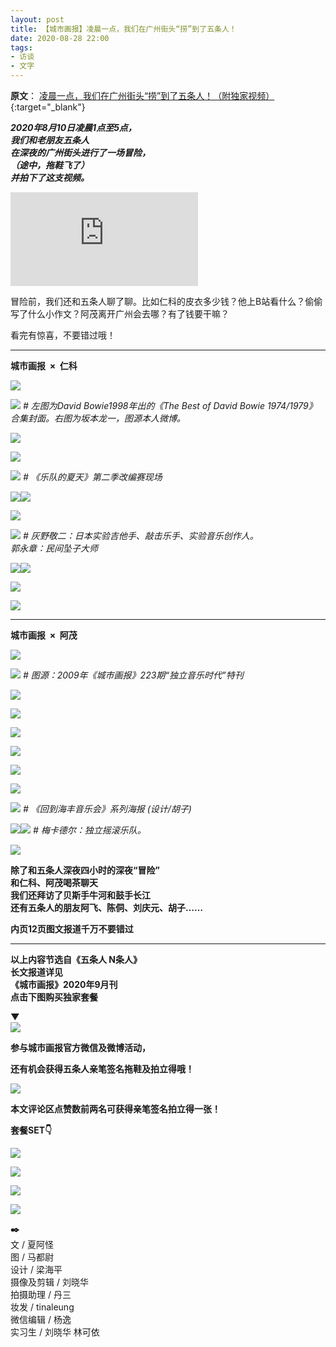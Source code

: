 ```yaml
---
layout: post
title: 【城市画报】凌晨一点，我们在广州街头“捞”到了五条人！ 
date: 2020-08-28 22:00
tags:
- 访谈
- 文字
---
```

**原文**：
[凌晨一点，我们在广州街头“捞”到了五条人！（附独家视频）](https://mp.weixin.qq.com/s/FOb4Q9FnAHx5dNdiFrlj3A){:target="_blank"}

_**2020年8月10日凌晨1点至5点，**_    
_**我们和老朋友五条人**_    
_**在深夜的广州街头进行了一场冒险，**_    
***（途中，拖鞋飞了）***    
_**并拍下了这支视频。**_

<div class="iframe-container">
<iframe class="responsive-iframe" src="http://mpvideo.qpic.cn/0b78weaaeaaacuamlusfdfpvbmodakyqaaqa.f10002.mp4?dis_k=f95e2d7aaf00f0382bd1ec00a929fd51&amp;dis_t=1603269505&amp;vid=wxv_1490090941850927105&amp;format_id=10002" frameborder="no" allowfullscreen="true"></iframe>
</div>  

冒险前，我们还和五条人聊了聊。比如仁科的皮衣多少钱？他上B站看什么？偷偷写了什么小作文？阿茂离开广州会去哪？有了钱要干嘛？

  

看完有惊喜，不要错过哦！  

<hr class="stylish">

**城市画报  ×  仁科**

![](https://mmbiz.qpic.cn/mmbiz_jpg/zDa5kUib1b7gPIwgSbanFpMnIDDuQLAwCRXZBic7gIqa314sypM5fTs39wxicYkicul2E52dKBWDCgUphUHXyBVk6g/640?wx_fmt=jpeg&tp=webp&wxfrom=5&wx_lazy=1&wx_co=1)

![](https://mmbiz.qpic.cn/mmbiz_jpg/zDa5kUib1b7gPIwgSbanFpMnIDDuQLAwCqWDW0WuiaX3TIicchDKKAkcjktzXrPSSwXsu8utU4sobVeCIcCJkAnFw/640?wx_fmt=jpeg&tp=webp&wxfrom=5&wx_lazy=1&wx_co=1)
*\# 左图为David Bowie1998年出的《The Best of David Bowie 1974/1979》合集封面。右图为坂本龙一，图源本人微博。*

  

![](https://mmbiz.qpic.cn/mmbiz_jpg/zDa5kUib1b7gPIwgSbanFpMnIDDuQLAwCpicNa0cjoMgVv9AqMlXoMibxJpTIQmNVEwNpxI1ujYicRpySAuHvBYic0w/640?wx_fmt=jpeg&tp=webp&wxfrom=5&wx_lazy=1&wx_co=1)

  

![](https://mmbiz.qpic.cn/mmbiz_jpg/zDa5kUib1b7gPIwgSbanFpMnIDDuQLAwCnwwu8R1iauLJ8jRfLSenychg4SAYK852QVUkfibOxqDRAV1QClJZwibkg/640?wx_fmt=jpeg&tp=webp&wxfrom=5&wx_lazy=1&wx_co=1)

![](https://mmbiz.qpic.cn/mmbiz_gif/zDa5kUib1b7gPIwgSbanFpMnIDDuQLAwCsoR2J3oovuK85tcwKXHdXTHB9ZibkuTEFjxSDRXMPE8mTczpullLLqA/640?wx_fmt=gif&tp=webp&wxfrom=5&wx_lazy=1)
*\# 《乐队的夏天》第二季改编赛现场*

  

![](https://mmbiz.qpic.cn/mmbiz_jpg/zDa5kUib1b7gPIwgSbanFpMnIDDuQLAwCvtsAndA4JyhveBBGbXcSExxxkRAJ6HXqibiaTCicmY88eibZicULjLleS2w/640?wx_fmt=jpeg&tp=webp&wxfrom=5&wx_lazy=1&wx_co=1)![](https://mmbiz.qpic.cn/mmbiz_jpg/zDa5kUib1b7gPIwgSbanFpMnIDDuQLAwCZibibhfyC79sGnRicibiawov0w6yysHadgEqcV3dWs6snkRlGoWxFFdfl1A/640?wx_fmt=jpeg&tp=webp&wxfrom=5&wx_lazy=1&wx_co=1)

![](https://mmbiz.qpic.cn/mmbiz_gif/zDa5kUib1b7gPIwgSbanFpMnIDDuQLAwC38TGwpibdJcUXgeCY2JibmLYXwJpibEPib9G4oiaBMJfsic9AE7VaXgdiaOJQ/640?wx_fmt=gif&tp=webp&wxfrom=5&wx_lazy=1)

  

![](https://mmbiz.qpic.cn/mmbiz_jpg/zDa5kUib1b7gPIwgSbanFpMnIDDuQLAwCZaXz2TrB4JWheBHzSc9hDd3hQTKJ1m3B8gico4rA4VaKob53ZF7eyzA/640?wx_fmt=jpeg&tp=webp&wxfrom=5&wx_lazy=1&wx_co=1)
*\# 灰野敬二：日本实验吉他手、敲击乐手、实验音乐创作人。  
郭永章：民间坠子大师*

  

  
![](https://mmbiz.qpic.cn/mmbiz_jpg/zDa5kUib1b7gPIwgSbanFpMnIDDuQLAwCWYXpLxJvBqLpwtherstG5TIgEibGJbt8pSMkd8Vd2adZTuVP2OGHKhQ/640?wx_fmt=jpeg&tp=webp&wxfrom=5&wx_lazy=1&wx_co=1)![](https://mmbiz.qpic.cn/mmbiz_jpg/zDa5kUib1b7gPIwgSbanFpMnIDDuQLAwCK8K6siaqCdOW2SpAqn2bMVWbt5nUZKPArJufVxkQTuVZibNlhrmYjZSQ/640?wx_fmt=jpeg&tp=webp&wxfrom=5&wx_lazy=1&wx_co=1)

![](https://mmbiz.qpic.cn/mmbiz_jpg/zDa5kUib1b7gPIwgSbanFpMnIDDuQLAwCzHicED9p6bWd8qw7zGkibhyo83qpHVvk7k4wWFKU5NGsX2NysoibyZDNw/640?wx_fmt=jpeg&tp=webp&wxfrom=5&wx_lazy=1&wx_co=1)

![](https://mmbiz.qpic.cn/mmbiz_jpg/zDa5kUib1b7gPIwgSbanFpMnIDDuQLAwC7DKrKTxgLh1rMACibKP48dKyfpuxTAULh9rZoF5OibBibZelrcGpLV6jw/640?wx_fmt=jpeg&tp=webp&wxfrom=5&wx_lazy=1&wx_co=1)  

  
<hr class="stylish">

**城市画报  ×  阿茂**

![](https://mmbiz.qpic.cn/mmbiz_jpg/zDa5kUib1b7gPIwgSbanFpMnIDDuQLAwCawfuNTR8QUehjic8EXkHSib0iabb0fsPOfXEBNKELrga1h2stAbBD5VJQ/640?wx_fmt=jpeg&tp=webp&wxfrom=5&wx_lazy=1&wx_co=1)

![](https://mmbiz.qpic.cn/mmbiz_jpg/zDa5kUib1b7gPIwgSbanFpMnIDDuQLAwCcwRXQ1g5hsvkvvQXOmdCbhjTTcpKkZSPpdszsIS1y6s8UoQemt8iafw/640?wx_fmt=jpeg&tp=webp&wxfrom=5&wx_lazy=1&wx_co=1)
*\# 图源：2009年《城市画报》223期“独立音乐时代”特刊*

![](https://mmbiz.qpic.cn/mmbiz_jpg/zDa5kUib1b7gPIwgSbanFpMnIDDuQLAwC6asbBfsdSiapexUe8Vz7B12ia46YVJlARW0obicEUwJENrSxYrV1BEwGQ/640?wx_fmt=jpeg&tp=webp&wxfrom=5&wx_lazy=1&wx_co=1)

![](https://mmbiz.qpic.cn/mmbiz_jpg/zDa5kUib1b7gPIwgSbanFpMnIDDuQLAwC5kKbt1Jtle1OlIHvvTlxHAvqvzfYhcNFiazJib7BqYRy6wLdMJDO8GYw/640?wx_fmt=jpeg&tp=webp&wxfrom=5&wx_lazy=1&wx_co=1)

  

![](https://mmbiz.qpic.cn/mmbiz_jpg/zDa5kUib1b7gPIwgSbanFpMnIDDuQLAwCCwEv3K2QbDla03ibBL4JdhibFibLXJZ93MqYg5WibHrT2TUOTHnvPc6Csg/640?wx_fmt=jpeg&tp=webp&wxfrom=5&wx_lazy=1&wx_co=1)

  

![](https://mmbiz.qpic.cn/mmbiz_gif/zDa5kUib1b7gPIwgSbanFpMnIDDuQLAwC8QZvrZYYdLM8rp3jdxZAfC99ypxibcFf9BoBdic2ibicYrsGm03HD3QYQg/640?wx_fmt=gif&tp=webp&wxfrom=5&wx_lazy=1)

  

![](https://mmbiz.qpic.cn/mmbiz_jpg/zDa5kUib1b7gPIwgSbanFpMnIDDuQLAwCmkFZ1Z4dyDEfW4x5PWgC6wQep8d6VTtXZhLbsn3ibTxyaVJp7V5ibErg/640?wx_fmt=jpeg&tp=webp&wxfrom=5&wx_lazy=1&wx_co=1)

  
![](https://mmbiz.qpic.cn/mmbiz_jpg/zDa5kUib1b7gPIwgSbanFpMnIDDuQLAwCCM6R8XogLaCH13mdYYHM2ianY4Dca6sJsPJ8A7LefgJ67VfCsQvXKMA/640?wx_fmt=jpeg&tp=webp&wxfrom=5&wx_lazy=1&wx_co=1)

![](https://mmbiz.qpic.cn/mmbiz_jpg/zDa5kUib1b7gPIwgSbanFpMnIDDuQLAwCyGoJpxV6BgtulKyPIPJTeFgl2HOqrVsq4y2cBhdOqN5SSSv0C5ic4DA/640?wx_fmt=jpeg&tp=webp&wxfrom=5&wx_lazy=1&wx_co=1)
*\# 《回到海丰音乐会》系列海报 (设计/胡子)*

  
![](https://mmbiz.qpic.cn/mmbiz_jpg/zDa5kUib1b7gPIwgSbanFpMnIDDuQLAwCoEnS85yAjSMhIqic83fSAs0HzLcnpvnDiafTHQ7n5LrBlEbx1r05sXjg/640?wx_fmt=jpeg&tp=webp&wxfrom=5&wx_lazy=1&wx_co=1)![](https://mmbiz.qpic.cn/mmbiz_jpg/zDa5kUib1b7gPIwgSbanFpMnIDDuQLAwCuxvQHWaBZfbgiabnkDiaa7KHyOSvXZB3eR0wZOmfbnJgCDWrDcQjibAgA/640?wx_fmt=jpeg&tp=webp&wxfrom=5&wx_lazy=1&wx_co=1)
*\# 梅卡德尔：独立摇滚乐队。*

  

  

![](https://mmbiz.qpic.cn/mmbiz_jpg/zDa5kUib1b7gPIwgSbanFpMnIDDuQLAwCVcAQguyh0ib623OIgzAYAmuNyxAYXzNfGB2dSC48cw1Jeiazhyu7ibUBA/640?wx_fmt=jpeg&tp=webp&wxfrom=5&wx_lazy=1&wx_co=1)

**除了和五条人深夜四小时的深夜“冒险”**  
**和仁科、阿茂喝茶聊天**  
**我们还拜访了贝斯手牛河和鼓手长江**  
**还有五条人的朋友阿飞、陈侗、刘庆元、胡子……**

**内页12页图文报道千万不要错过**


<hr class="stylish">

**以上内容节选自《五条人 N条人》**  
**长文报道详见**  
**《城市画报》2020年9月刊**  
**点击下图购买独家套餐**

**▼**  
[![](https://mmbiz.qpic.cn/mmbiz_jpg/zDa5kUib1b7gPIwgSbanFpMnIDDuQLAwCHq1BUn9rB5BVO4AeppPA9zWxnuGTexM6iblicngEp033MWibNYdvNvkDQ/640?wx_fmt=jpeg&tp=webp&wxfrom=5&wx_lazy=1&wx_co=1)](https://shop2237673.m.youzan.com/wscgoods/detail/2old12ke4h94x)

  

**参与城市画报官方微信及微博活动，**

**还有机会获得五条人亲笔签名拖鞋及拍立得哦！**

  

![](https://mmbiz.qpic.cn/mmbiz_jpg/zDa5kUib1b7gPIwgSbanFpMnIDDuQLAwCDdHMBWQ8GYpkMuG1vt5qvuCMnLC8tkMCcYzylKUS0sWv1UL5A6xOQw/640?wx_fmt=jpeg&tp=webp&wxfrom=5&wx_lazy=1&wx_co=1)

  

 **本文评论区点赞数前两名可获得亲笔签名拍立得一张！**  

  

**套餐SET👇**  

![](https://mmbiz.qpic.cn/mmbiz_jpg/zDa5kUib1b7gPIwgSbanFpMnIDDuQLAwC1Bbv6KkWlOc7BVibADDNVfKwSsPWUMsPkxqFqBveE2SrV1r6ibGV5ibdQ/640?wx_fmt=jpeg&tp=webp&wxfrom=5&wx_lazy=1&wx_co=1)

![](https://mmbiz.qpic.cn/mmbiz_jpg/zDa5kUib1b7gPIwgSbanFpMnIDDuQLAwCw3o3p4DpQdypp7BZGujqia1kPXIiaQVvPcXetnic9MGg0JZf0ETI5yOdA/640?wx_fmt=jpeg&tp=webp&wxfrom=5&wx_lazy=1&wx_co=1)

![](https://mmbiz.qpic.cn/mmbiz_jpg/zDa5kUib1b7gPIwgSbanFpMnIDDuQLAwC3jCxL0jkaPYwxMwqoCUeJgX9xTNUlJzWHExFpRa0KyotIPJ4Gmx3ug/640?wx_fmt=jpeg&tp=webp&wxfrom=5&wx_lazy=1&wx_co=1)

![](https://mmbiz.qpic.cn/mmbiz_jpg/zDa5kUib1b7gPIwgSbanFpMnIDDuQLAwCSict7vGwZzN9iaYc9bPRkgibkj8Dc9y1nlORhJNK0sRSt58pKF3aRo7TQ/640?wx_fmt=jpeg&tp=webp&wxfrom=5&wx_lazy=1&wx_co=1)

  

**✒️**  
文 / 夏阿怪  
图 / 马都尉  
设计 / 梁海平  
摄像及剪辑 / 刘晓华  
拍摄助理 / 丹三  
妆发 / tinaleung  
微信编辑 / 杨逸  
实习生 / 刘晓华 林可依
